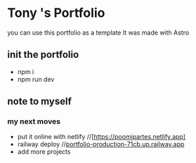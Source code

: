 # Tony 's Portfolio

you can use this portfolio as a template
It was made with Astro

## init the portfolio

- npm i
- npm run dev

## note to myself

### my next moves

- put it online with netlify //[https://poomipartes.netlify.app]
- railway deploy //[portfolio-production-71cb.up.railway.app](https://portfolio-production-71cb.up.railway.app/)
- add more projects
